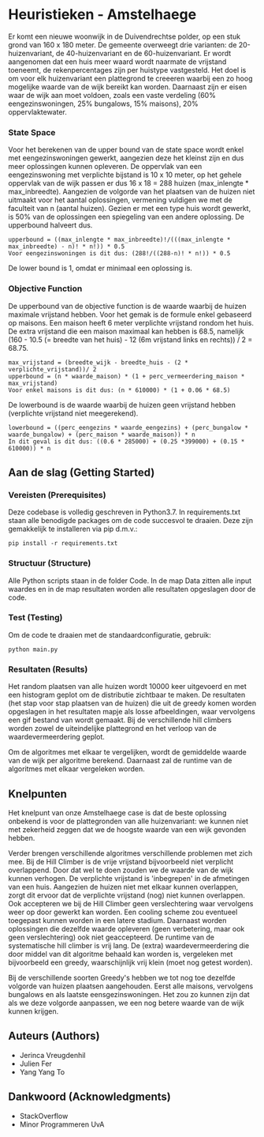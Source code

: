 # Heuristieken - Amstelhaege

Er komt een nieuwe woonwijk in de Duivendrechtse polder, op een stuk grond van 160 x 180 meter. De gemeente overweegt drie varianten: de 20-huizenvariant, de 40-huizenvariant en de 60-huizenvariant. Er wordt aangenomen dat een huis meer waard wordt naarmate de vrijstand toeneemt, de rekenpercentages zijn per huistype vastgesteld. Het doel is om voor elk huizenvariant een plattegrond te creeeren waarbij een zo hoog mogelijke waarde van de wijk bereikt kan worden.
Daarnaast zijn er eisen waar de wijk aan moet voldoen, zoals een vaste verdeling (60% eengezinswoningen, 25% bungalows, 15% maisons), 20% oppervlaktewater.

### State Space 
Voor het berekenen van de upper bound van de state space wordt enkel met eengezinswoningen gewerkt, aangezien deze het kleinst zijn en dus meer oplossingen kunnen opleveren. De oppervlak van een eengezinswoning met verplichte bijstand is 10 x 10 meter, op het gehele oppervlak van de wijk passen er dus 16 x 18 = 288 huizen (max_inlengte * max_inbreedte). Aangezien de volgorde van het plaatsen van de huizen niet uitmaakt voor het aantal oplossingen, vermening vuldigen we met de faculteit van n (aantal huizen). Gezien er met een type huis wordt gewerkt, is 50% van de oplossingen een spiegeling van een andere oplossing. De upperbound halveert dus.

```
upperbound = ((max_inlengte * max_inbreedte)!/(((max_inlengte * max_inbreedte) - n)! * n!)) * 0.5
Voor eengezinswoningen is dit dus: (288!/((288-n)! * n!)) * 0.5
```
De lower bound is 1, omdat er minimaal een oplossing is. 

### Objective Function
De upperbound van de objective function is de waarde waarbij de huizen maximale vrijstand hebben. Voor het gemak is de formule enkel gebaseerd op maisons. Een maison heeft 6 meter verplichte vrijstand rondom het huis. De extra vrijstand die een maison maximaal kan hebben is 68.5, namelijk (160 - 10.5 (= breedte van het huis) - 12 (6m vrijstand links en rechts)) / 2 = 68.75. 
```
max_vrijstand = (breedte_wijk - breedte_huis - (2 * verplichte_vrijstand))/ 2
upperbound = (n * waarde_maison) * (1 + perc_vermeerdering_maison * max_vrijstand)
Voor enkel maisons is dit dus: (n * 610000) * (1 + 0.06 * 68.5)
```

De lowerbound is de waarde waarbij de huizen geen vrijstand hebben (verplichte vrijstand niet meegerekend). 
```
lowerbound = ((perc_eengezins * waarde_eengezins) + (perc_bungalow * waarde_bungalow) + (perc_maison * waarde_maison)) * n
In dit geval is dit dus: ((0.6 * 285000) + (0.25 *399000) + (0.15 * 610000)) * n
```

## Aan de slag (Getting Started)

### Vereisten (Prerequisites)

Deze codebase is volledig geschreven in Python3.7. In requirements.txt staan alle benodigde packages om de code succesvol te draaien. Deze zijn gemakkelijk te installeren via pip d.m.v.:

```
pip install -r requirements.txt
```

### Structuur (Structure)

Alle Python scripts staan in de folder Code. In de map Data zitten alle input waardes en in de map resultaten worden alle resultaten opgeslagen door de code.

### Test (Testing)
Om de code te draaien met de standaardconfiguratie, gebruik:

```
python main.py
```
### Resultaten (Results)

Het random plaatsen van alle huizen wordt 10000 keer uitgevoerd en met een histogram geplot om de distributie zichtbaar te maken. De resultaten (het stap voor stap plaatsen van de huizen) die uit de greedy komen worden opgeslagen in het resultaten mapje als losse afbeeldingen, waar vervolgens een gif bestand van wordt gemaakt. Bij de verschillende hill climbers worden zowel de uiteindelijke plattegrond en het verloop van de waardevermeerdering geplot. 

Om de algoritmes met elkaar te vergelijken, wordt de gemiddelde waarde van de wijk per algoritme berekend. Daarnaast zal de runtime van de algoritmes met elkaar vergeleken worden. 

## Knelpunten

Het knelpunt van onze Amstelhaege case is dat de beste oplossing onbekend is voor de plattegronden van alle huizenvariant: we kunnen niet met zekerheid zeggen dat we de hoogste waarde van een wijk gevonden hebben. 

Verder brengen verschillende algoritmes verschillende problemen met zich mee. Bij de Hill Climber is de vrije vrijstand bijvoorbeeld niet verplicht overlappend. Door dat wel te doen zouden we de waarde van de wijk kunnen verhogen. De verplichte vrijstand is 'inbegrepen' in de afmetingen van een huis. Aangezien de huizen niet met elkaar kunnen overlappen, zorgt dit ervoor dat de verplichte vrijstand (nog) niet kunnen overlappen. 
Ook accepteren we bij de Hill Climber geen verslechtering waar vervolgens weer op door gewerkt kan worden. Een cooling scheme zou eventueel toegepast kunnen worden in een latere stadium. Daarnaast worden oplossingen die dezelfde waarde opleveren (geen verbetering, maar ook geen verslechtering) ook niet geaccepteerd. 
De runtime van de systematische hill climber is vrij lang. De (extra) waardevermeerdering die door middel van dit algoritme behaald kan worden is, vergeleken met bijvoorbeeld een greedy, waarschijnlijk vrij klein (moet nog getest worden).  

Bij de verschillende soorten Greedy's hebben we tot nog toe dezelfde volgorde van huizen plaatsen aangehouden. Eerst alle maisons, vervolgens bungalows en als laatste eensgezinswoningen. Het zou zo kunnen zijn dat als we deze volgorde aanpassen, we een nog betere waarde van de wijk kunnen krijgen.

## Auteurs (Authors)

* Jerinca Vreugdenhil
* Julien Fer
* Yang Yang To

## Dankwoord (Acknowledgments)

* StackOverflow
* Minor Programmeren UvA
